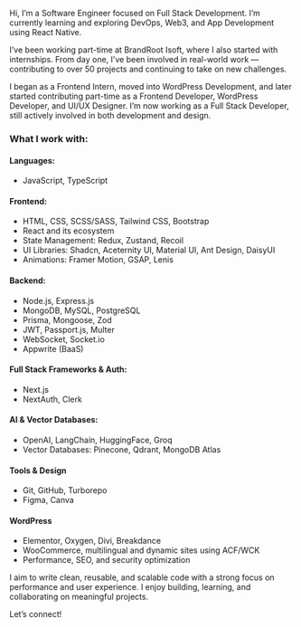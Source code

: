 Hi, I’m a Software Engineer focused on Full Stack Development. I’m currently learning and exploring DevOps, Web3, and App Development using React Native.

I’ve been working part-time at BrandRoot Isoft, where I also started with internships. From day one, I’ve been involved in real-world work — contributing to over 50 projects and continuing to take on new challenges.

I began as a Frontend Intern, moved into WordPress Development, and later started contributing part-time as a Frontend Developer, WordPress Developer, and UI/UX Designer. I’m now working as a Full Stack Developer, still actively involved in both development and design.

### What I work with:

#### Languages:

- JavaScript, TypeScript

#### Frontend:

- HTML, CSS, SCSS/SASS, Tailwind CSS, Bootstrap
- React and its ecosystem
- State Management: Redux, Zustand, Recoil
- UI Libraries: Shadcn, Aceternity UI, Material UI, Ant Design, DaisyUI
- Animations: Framer Motion, GSAP, Lenis

#### Backend:

- Node.js, Express.js
- MongoDB, MySQL, PostgreSQL
- Prisma, Mongoose, Zod
- JWT, Passport.js, Multer
- WebSocket, Socket.io
- Appwrite (BaaS)

#### Full Stack Frameworks & Auth:

- Next.js
- NextAuth, Clerk

#### AI & Vector Databases:

- OpenAI, LangChain, HuggingFace, Groq
- Vector Databases: Pinecone, Qdrant, MongoDB Atlas

#### Tools & Design

- Git, GitHub, Turborepo
- Figma, Canva

#### WordPress

- Elementor, Oxygen, Divi, Breakdance
- WooCommerce, multilingual and dynamic sites using ACF/WCK
- Performance, SEO, and security optimization

I aim to write clean, reusable, and scalable code with a strong focus on performance and user experience. I enjoy building, learning, and collaborating on meaningful projects.

Let’s connect!

